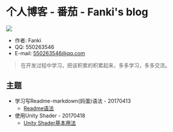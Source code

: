 # 个人博客 - 番茄 - Fanki's blog

![](/assets/head.jpg)
* 作者: Fanki
* QQ: 550263546
* E-mail: 550263546@qq.com

> 在开发过程中学习，把该积累的积累起来，多多学习，多多交流。

## 主题
* 学习写Readme-markdown(妈蛋)语法 - 20170413
    * [Readme语法](/themes/readme/readme_study.md)
* 使用Unity Shader - 20170418
    * [Unity Shader基本用法](/themes/shader/shader_note001.md)
